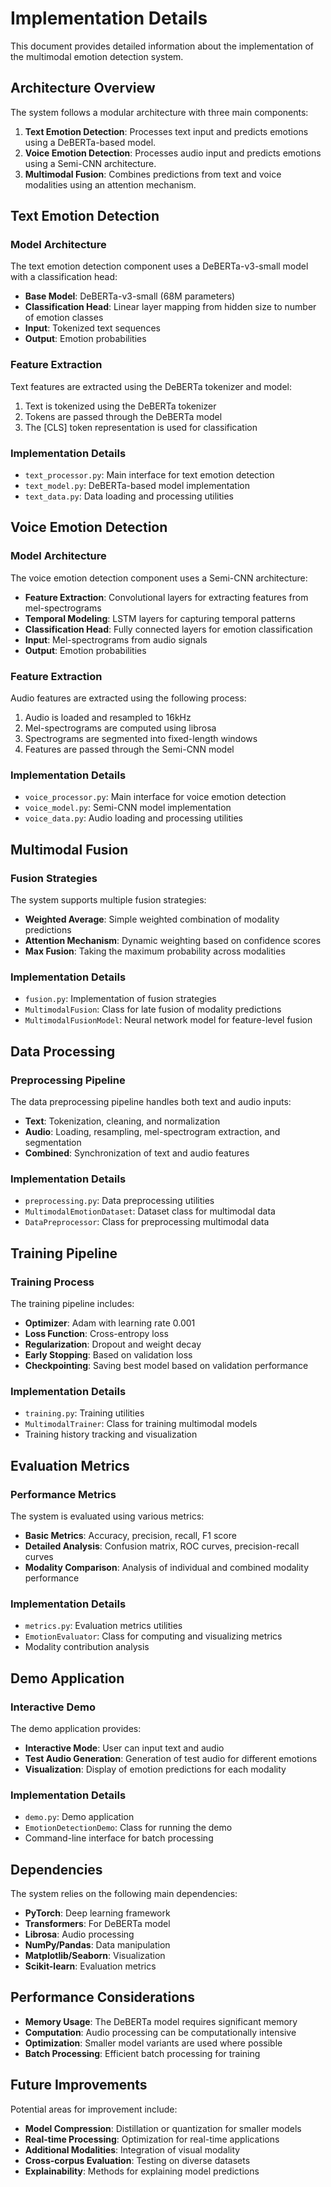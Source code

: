 # Implementation Details

This document provides detailed information about the implementation of the multimodal emotion detection system.

## Architecture Overview

The system follows a modular architecture with three main components:

1. **Text Emotion Detection**: Processes text input and predicts emotions using a DeBERTa-based model.
2. **Voice Emotion Detection**: Processes audio input and predicts emotions using a Semi-CNN architecture.
3. **Multimodal Fusion**: Combines predictions from text and voice modalities using an attention mechanism.

## Text Emotion Detection

### Model Architecture

The text emotion detection component uses a DeBERTa-v3-small model with a classification head:

- **Base Model**: DeBERTa-v3-small (68M parameters)
- **Classification Head**: Linear layer mapping from hidden size to number of emotion classes
- **Input**: Tokenized text sequences
- **Output**: Emotion probabilities

### Feature Extraction

Text features are extracted using the DeBERTa tokenizer and model:

1. Text is tokenized using the DeBERTa tokenizer
2. Tokens are passed through the DeBERTa model
3. The [CLS] token representation is used for classification

### Implementation Details

- `text_processor.py`: Main interface for text emotion detection
- `text_model.py`: DeBERTa-based model implementation
- `text_data.py`: Data loading and processing utilities

## Voice Emotion Detection

### Model Architecture

The voice emotion detection component uses a Semi-CNN architecture:

- **Feature Extraction**: Convolutional layers for extracting features from mel-spectrograms
- **Temporal Modeling**: LSTM layers for capturing temporal patterns
- **Classification Head**: Fully connected layers for emotion classification
- **Input**: Mel-spectrograms from audio signals
- **Output**: Emotion probabilities

### Feature Extraction

Audio features are extracted using the following process:

1. Audio is loaded and resampled to 16kHz
2. Mel-spectrograms are computed using librosa
3. Spectrograms are segmented into fixed-length windows
4. Features are passed through the Semi-CNN model

### Implementation Details

- `voice_processor.py`: Main interface for voice emotion detection
- `voice_model.py`: Semi-CNN model implementation
- `voice_data.py`: Audio loading and processing utilities

## Multimodal Fusion

### Fusion Strategies

The system supports multiple fusion strategies:

- **Weighted Average**: Simple weighted combination of modality predictions
- **Attention Mechanism**: Dynamic weighting based on confidence scores
- **Max Fusion**: Taking the maximum probability across modalities

### Implementation Details

- `fusion.py`: Implementation of fusion strategies
- `MultimodalFusion`: Class for late fusion of modality predictions
- `MultimodalFusionModel`: Neural network model for feature-level fusion

## Data Processing

### Preprocessing Pipeline

The data preprocessing pipeline handles both text and audio inputs:

- **Text**: Tokenization, cleaning, and normalization
- **Audio**: Loading, resampling, mel-spectrogram extraction, and segmentation
- **Combined**: Synchronization of text and audio features

### Implementation Details

- `preprocessing.py`: Data preprocessing utilities
- `MultimodalEmotionDataset`: Dataset class for multimodal data
- `DataPreprocessor`: Class for preprocessing multimodal data

## Training Pipeline

### Training Process

The training pipeline includes:

- **Optimizer**: Adam with learning rate 0.001
- **Loss Function**: Cross-entropy loss
- **Regularization**: Dropout and weight decay
- **Early Stopping**: Based on validation loss
- **Checkpointing**: Saving best model based on validation performance

### Implementation Details

- `training.py`: Training utilities
- `MultimodalTrainer`: Class for training multimodal models
- Training history tracking and visualization

## Evaluation Metrics

### Performance Metrics

The system is evaluated using various metrics:

- **Basic Metrics**: Accuracy, precision, recall, F1 score
- **Detailed Analysis**: Confusion matrix, ROC curves, precision-recall curves
- **Modality Comparison**: Analysis of individual and combined modality performance

### Implementation Details

- `metrics.py`: Evaluation metrics utilities
- `EmotionEvaluator`: Class for computing and visualizing metrics
- Modality contribution analysis

## Demo Application

### Interactive Demo

The demo application provides:

- **Interactive Mode**: User can input text and audio
- **Test Audio Generation**: Generation of test audio for different emotions
- **Visualization**: Display of emotion predictions for each modality

### Implementation Details

- `demo.py`: Demo application
- `EmotionDetectionDemo`: Class for running the demo
- Command-line interface for batch processing

## Dependencies

The system relies on the following main dependencies:

- **PyTorch**: Deep learning framework
- **Transformers**: For DeBERTa model
- **Librosa**: Audio processing
- **NumPy/Pandas**: Data manipulation
- **Matplotlib/Seaborn**: Visualization
- **Scikit-learn**: Evaluation metrics

## Performance Considerations

- **Memory Usage**: The DeBERTa model requires significant memory
- **Computation**: Audio processing can be computationally intensive
- **Optimization**: Smaller model variants are used where possible
- **Batch Processing**: Efficient batch processing for training

## Future Improvements

Potential areas for improvement include:

- **Model Compression**: Distillation or quantization for smaller models
- **Real-time Processing**: Optimization for real-time applications
- **Additional Modalities**: Integration of visual modality
- **Cross-corpus Evaluation**: Testing on diverse datasets
- **Explainability**: Methods for explaining model predictions
